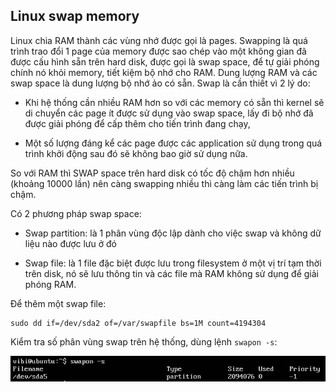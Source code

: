 ## Linux swap memory

Linux chia RAM thành các vùng nhớ được gọi là pages. Swapping là quá trình trao đổi 1 page của memory được sao chép vào một không gian đã được cấu hình sẵn trên hard disk, được gọi là swap space, để tự giải phóng chính nó khỏi memory, tiết kiệm bộ nhớ cho RAM. Dung lượng RAM và các swap space là dung lượng bộ nhớ ảo có sẵn. Swap là cần thiết vì 2 lý do:

- Khi hệ thống cần nhiều RAM hơn so với các memory có sẵn thì kernel sẽ di chuyển các page ít được sử dụng vào swap space, lấy đi bộ nhớ đã được giải phóng để cấp thêm cho tiến trình đang chạy,

- Một số lượng đáng kể các page được các application sử dụng trong quá trình khởi động sau đó sẽ không bao giờ sử dụng nữa.

So với RAM thì SWAP space trên hard disk có tốc độ chậm hơn nhiều (khoảng 10000 lần) nên càng swapping nhiều thì càng làm các tiến trình bị chậm.

Có 2 phương pháp swap space:

- Swap partition: là 1 phân vùng độc lập dành cho việc swap và không dữ liệu nào được lưu ở đó

- Swap file: là 1 file đặc biệt được lưu trong filesystem ở một vị trí tạm thời trên disk, nó sẽ lưu thông tin và các file mà RAM không sử dụng để giải phóng RAM.

Để thêm một swap file:

```
sudo dd if=/dev/sda2 of=/var/swapfile bs=1M count=4194304
```

Kiểm tra số phân vùng swap trên hệ thống, dùng lệnh `swapon -s`:

<img src="img/16.jpg">